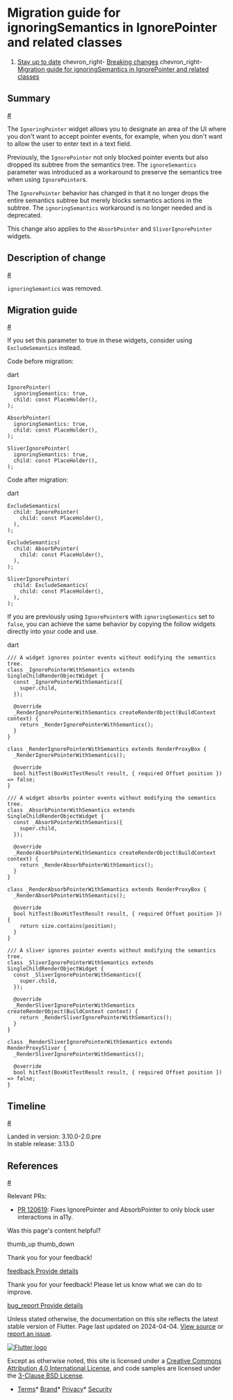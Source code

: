 Migration guide for ignoringSemantics in IgnorePointer and related classes
==========================================================================

1. [Stay up to date](/release) chevron\_right- [Breaking changes](/release/breaking-changes) chevron\_right- [Migration guide for ignoringSemantics in IgnorePointer and related classes](/release/breaking-changes/ignoringsemantics-migration)

Summary
-------

[#](#summary)

The `IgnoringPointer` widget allows you to designate an area of the UI where you don't want to accept pointer events, for example, when you don't want to allow the user to enter text in a text field.

Previously, the `IgnorePointer` not only blocked pointer events but also dropped its subtree from the semantics tree. The `ignoreSemantics` parameter was introduced as a workaround to preserve the semantics tree when using `IgnorePointer`s.

The `IgnorePointer` behavior has changed in that it no longer drops the entire semantics subtree but merely blocks semantics actions in the subtree. The `ignoringSemantics` workaround is no longer needed and is deprecated.

This change also applies to the `AbsorbPointer` and `SliverIgnorePointer` widgets.

Description of change
---------------------

[#](#description-of-change)

`ignoringSemantics` was removed.

Migration guide
---------------

[#](#migration-guide)

If you set this parameter to true in these widgets, consider using `ExcludeSemantics` instead.

Code before migration:

dart

```
IgnorePointer(
  ignoringSemantics: true,
  child: const PlaceHolder(),
);

AbsorbPointer(
  ignoringSemantics: true,
  child: const PlaceHolder(),
);

SliverIgnorePointer(
  ignoringSemantics: true,
  child: const PlaceHolder(),
);
```

Code after migration:

dart

```
ExcludeSemantics(
  child: IgnorePointer(
    child: const PlaceHolder(),
  ),
);

ExcludeSemantics(
  child: AbsorbPointer(
    child: const PlaceHolder(),
  ),
);

SliverIgnorePointer(
  child: ExcludeSemantics(
    child: const PlaceHolder(),
  ),
);
```

If you are previously using `IgnorePointer`s with `ignoringSemantics` set to `false`, you can achieve the same behavior by copying the follow widgets directly into your code and use.

dart

```
/// A widget ignores pointer events without modifying the semantics tree.
class _IgnorePointerWithSemantics extends SingleChildRenderObjectWidget {
  const _IgnorePointerWithSemantics({
    super.child,
  });

  @override
  _RenderIgnorePointerWithSemantics createRenderObject(BuildContext context) {
    return _RenderIgnorePointerWithSemantics();
  }
}

class _RenderIgnorePointerWithSemantics extends RenderProxyBox {
  _RenderIgnorePointerWithSemantics();

  @override
  bool hitTest(BoxHitTestResult result, { required Offset position }) => false;
}

/// A widget absorbs pointer events without modifying the semantics tree.
class _AbsorbPointerWithSemantics extends SingleChildRenderObjectWidget {
  const _AbsorbPointerWithSemantics({
    super.child,
  });

  @override
  _RenderAbsorbPointerWithSemantics createRenderObject(BuildContext context) {
    return _RenderAbsorbPointerWithSemantics();
  }
}

class _RenderAbsorbPointerWithSemantics extends RenderProxyBox {
  _RenderAbsorbPointerWithSemantics();

  @override
  bool hitTest(BoxHitTestResult result, { required Offset position }) {
    return size.contains(position);
  }
}

/// A sliver ignores pointer events without modifying the semantics tree.
class _SliverIgnorePointerWithSemantics extends SingleChildRenderObjectWidget {
  const _SliverIgnorePointerWithSemantics({
    super.child,
  });

  @override
  _RenderSliverIgnorePointerWithSemantics createRenderObject(BuildContext context) {
    return _RenderSliverIgnorePointerWithSemantics();
  }
}

class _RenderSliverIgnorePointerWithSemantics extends RenderProxySliver {
  _RenderSliverIgnorePointerWithSemantics();

  @override
  bool hitTest(BoxHitTestResult result, { required Offset position }) => false;
}
```

Timeline
--------

[#](#timeline)

Landed in version: 3.10.0-2.0.pre  
 In stable release: 3.13.0

References
----------

[#](#references)

Relevant PRs:

* [PR 120619](https://github.com/flutter/flutter/pull/120619): Fixes IgnorePointer and AbsorbPointer to only block user interactions in a11y.

Was this page's content helpful?

thumb\_up thumb\_down

Thank you for your feedback!

 [feedback Provide details](https://github.com/flutter/website/issues/new?template=1_page_issue.yml&&page-url=https://docs.flutter.dev/release/breaking-changes/ignoringsemantics-migration/&page-source=https://github.com/flutter/website/tree/main/src/content/release/breaking-changes/ignoringsemantics-migration.md)

Thank you for your feedback! Please let us know what we can do to improve.

 [bug\_report Provide details](https://github.com/flutter/website/issues/new?template=1_page_issue.yml&&page-url=https://docs.flutter.dev/release/breaking-changes/ignoringsemantics-migration/&page-source=https://github.com/flutter/website/tree/main/src/content/release/breaking-changes/ignoringsemantics-migration.md)

Unless stated otherwise, the documentation on this site reflects the latest stable version of Flutter. Page last updated on 2024-04-04. [View source](https://github.com/flutter/website/tree/main/src/content/release/breaking-changes/ignoringsemantics-migration.md) or [report an issue](https://github.com/flutter/website/issues/new?template=1_page_issue.yml&&page-url=https://docs.flutter.dev/release/breaking-changes/ignoringsemantics-migration/&page-source=https://github.com/flutter/website/tree/main/src/content/release/breaking-changes/ignoringsemantics-migration.md "Report an issue with this page").

[![Flutter logo](/assets/images/branding/flutter/logo+text/horizontal/white.svg)](https://flutter.dev)

Except as otherwise noted, this site is licensed under a [Creative Commons Attribution 4.0 International License](https://creativecommons.org/licenses/by/4.0/), and code samples are licensed under the [3-Clause BSD License](https://opensource.org/licenses/BSD-3-Clause).

* [Terms](/tos "Terms of use")* [Brand](/brand "Brand usage guidelines")* [Privacy](https://policies.google.com/privacy "Privacy policy")* [Security](/security "Security philosophy and practices")

   